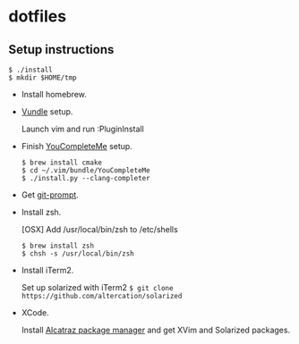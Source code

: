 # dotfiles

## Setup instructions
```
$ ./install
$ mkdir $HOME/tmp
```

* Install homebrew.

* [Vundle](https://github.com/VundleVim/Vundle.vim) setup.

  Launch vim and run :PluginInstall

* Finish [YouCompleteMe](https://github.com/Valloric/YouCompleteMe) setup.
   ```
   $ brew install cmake
   $ cd ~/.vim/bundle/YouCompleteMe
   $ ./install.py --clang-completer
   ```

* Get [git-prompt](http://git-prompt.sh/).

* Install zsh.

  [OSX] Add /usr/local/bin/zsh to /etc/shells

  ```
  $ brew install zsh
  $ chsh -s /usr/local/bin/zsh
  ```

* Install iTerm2.

  Set up solarized with iTerm2
  `$ git clone https://github.com/altercation/solarized`

* XCode.

  Install [Alcatraz package manager](https://github.com/alcatraz/Alcatraz) and get XVim and Solarized   packages.
